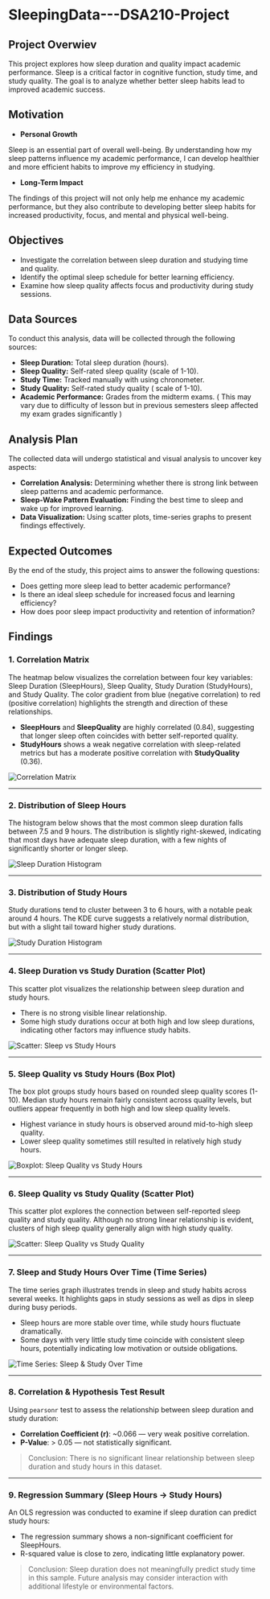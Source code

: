 # SleepingData---DSA210-Project

## Project Overwiev
This project explores how sleep duration and quality impact academic performance. Sleep is a critical factor in cognitive function, study time, and study quality. The goal is to analyze whether better sleep habits lead to improved academic success.

## Motivation

- **Personal Growth**

Sleep is an essential part of overall well-being. By understanding how my sleep patterns influence my academic performance, I can develop healthier and more efficient habits to improve my efficiency in studying.

- **Long-Term Impact**

The findings of this project will not only help me enhance my academic performance, but they also contribute to developing better sleep habits for increased productivity, focus, and mental and physical well-being. 

## Objectives
- Investigate the correlation between sleep duration and studying time and quality.
- Identify the optimal sleep schedule for better learning efficiency.
- Examine how sleep quality affects focus and productivity during study sessions.

## Data Sources
To conduct this analysis, data will be collected through the following sources:

- **Sleep Duration:** Total sleep duration (hours).
- **Sleep Quality:** Self-rated sleep quality (scale of 1-10).
- **Study Time:** Tracked manually with using chronometer.
- **Study Quality:** Self-rated study quality ( scale of 1-10).
- **Academic Performance:** Grades from the midterm exams. ( This may vary due to difficulty of lesson but in previous semesters sleep affected my exam grades significantly )

## Analysis Plan
The collected data will undergo statistical and visual analysis to uncover key aspects:

- **Correlation Analysis:** Determining whether there is strong link between sleep patterns and academic performance.
- **Sleep-Wake Pattern Evaluation:** Finding the best time to sleep and wake up for improved learning.
- **Data Visualization:** Using scatter plots, time-series graphs to present findings effectively.

## Expected Outcomes
By the end of the study, this project aims to answer the following questions:

- Does getting more sleep lead to better academic performance?
- Is there an ideal sleep schedule for increased focus and learning efficiency?
- How does poor sleep impact productivity and retention of information?

## Findings

### 1. Correlation Matrix
The heatmap below visualizes the correlation between four key variables: Sleep Duration (SleepHours), Sleep Quality, Study Duration (StudyHours), and Study Quality. The color gradient from blue (negative correlation) to red (positive correlation) highlights the strength and direction of these relationships.

- **SleepHours** and **SleepQuality** are highly correlated (0.84), suggesting that longer sleep often coincides with better self-reported quality.
- **StudyHours** shows a weak negative correlation with sleep-related metrics but has a moderate positive correlation with **StudyQuality** (0.36).

![Correlation Matrix](Correlation%20Matrix.png)

---

### 2. Distribution of Sleep Hours
The histogram below shows that the most common sleep duration falls between 7.5 and 9 hours. The distribution is slightly right-skewed, indicating that most days have adequate sleep duration, with a few nights of significantly shorter or longer sleep.

![Sleep Duration Histogram](Sleep%20Duration%20-%20Histogram.png)

---

### 3. Distribution of Study Hours
Study durations tend to cluster between 3 to 6 hours, with a notable peak around 4 hours. The KDE curve suggests a relatively normal distribution, but with a slight tail toward higher study durations.

![Study Duration Histogram](Study%20Duration%20-%20Histogram.png)

---

### 4. Sleep Duration vs Study Duration (Scatter Plot)
This scatter plot visualizes the relationship between sleep duration and study hours.

- There is no strong visible linear relationship.
- Some high study durations occur at both high and low sleep durations, indicating other factors may influence study habits.

![Scatter: Sleep vs Study Hours](Study%20Duration%20-%20Sleep%20Duration.png)

---

### 5. Sleep Quality vs Study Hours (Box Plot)
The box plot groups study hours based on rounded sleep quality scores (1-10). Median study hours remain fairly consistent across quality levels, but outliers appear frequently in both high and low sleep quality levels.

- Highest variance in study hours is observed around mid-to-high sleep quality.
- Lower sleep quality sometimes still resulted in relatively high study hours.

![Boxplot: Sleep Quality vs Study Hours](Study%20Duration%20-%20Sleep%20Quality.png)

---

### 6. Sleep Quality vs Study Quality (Scatter Plot)
This scatter plot explores the connection between self-reported sleep quality and study quality. Although no strong linear relationship is evident, clusters of high sleep quality generally align with high study quality.

![Scatter: Sleep Quality vs Study Quality](Study%20Quality%20-%20Sleep%20Quality.png)

---

### 7. Sleep and Study Hours Over Time (Time Series)
The time series graph illustrates trends in sleep and study habits across several weeks. It highlights gaps in study sessions as well as dips in sleep during busy periods.

- Sleep hours are more stable over time, while study hours fluctuate dramatically.
- Some days with very little study time coincide with consistent sleep hours, potentially indicating low motivation or outside obligations.

![Time Series: Sleep & Study Over Time](Study%20&%20Sleep%20Hours%20over%20Time.png)

---

### 8. Correlation & Hypothesis Test Result
Using `pearsonr` test to assess the relationship between sleep duration and study duration:

- **Correlation Coefficient (r)**: ~0.066 — very weak positive correlation.
- **P-Value**: > 0.05 — not statistically significant.

> Conclusion: There is no significant linear relationship between sleep duration and study hours in this dataset.

---

### 9. Regression Summary (Sleep Hours -> Study Hours)
An OLS regression was conducted to examine if sleep duration can predict study hours:

- The regression summary shows a non-significant coefficient for SleepHours.
- R-squared value is close to zero, indicating little explanatory power.

> Conclusion: Sleep duration does not meaningfully predict study time in this sample. Future analysis may consider interaction with additional lifestyle or environmental factors.

